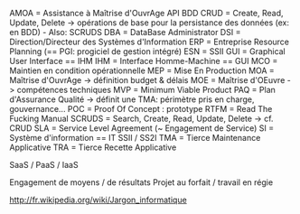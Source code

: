 AMOA = Assistance à Maîtrise d'OuvrAge
API
BDD
CRUD = Create, Read, Update, Delete -> opérations de base pour la persistance des données (ex: en BDD) - Also: SCRUDS
DBA = DataBase Administrator
DSI = Direction/Directeur des Systèmes d'Information
ERP = Entreprise Resource Planning (== PGI: progiciel de gestion intégré)
ESN = SSII
GUI = Graphical User Interface == IHM
IHM = Interface Homme-Machine == GUI
MCO = Maintien en condition opérationnelle
MEP = Mise En Production
MOA = Maîtrise d'OuvrAge -> définition budget & délais
MOE = Maîtrise d'OEuvre -> compétences techniques
MVP = Minimum Viable Product
PAQ = Plan d'Assurance Qualité -> définit une TMA: périmètre pris en charge, gouvernance...
POC = Proof Of Concept : prototype
RTFM = Read The Fucking Manual
SCRUDS = Search, Create, Read, Update, Delete -> cf. CRUD
SLA = Service Level Agreement (~ Engagement de Service)
SI = Système d'information == IT
SSII / SS2I
TMA = Tierce Maintenance Applicative
TRA = Tierce Recette Applicative

SaaS / PaaS / IaaS

Engagement de moyens / de résultats
Projet au forfait / travail en régie

http://fr.wikipedia.org/wiki/Jargon_informatique

